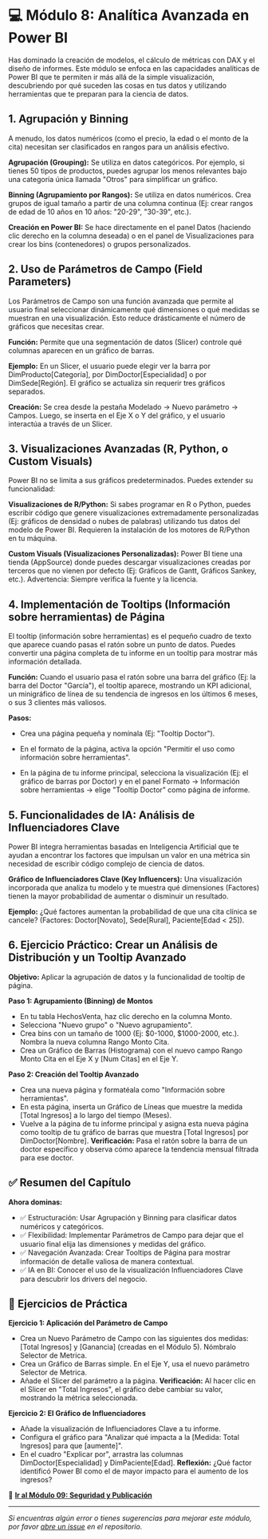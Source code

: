 # 💻 Módulo 8: Analítica Avanzada en Power BI
Has dominado la creación de modelos, el cálculo de métricas con DAX y el diseño de informes. Este módulo se enfoca en las capacidades analíticas de Power BI que te permiten ir más allá de la simple visualización, descubriendo por qué suceden las cosas en tus datos y utilizando herramientas que te preparan para la ciencia de datos.

## 1. Agrupación y Binning
A menudo, los datos numéricos (como el precio, la edad o el monto de la cita) necesitan ser clasificados en rangos para un análisis efectivo.

**Agrupación (Grouping):** Se utiliza en datos categóricos. Por ejemplo, si tienes 50 tipos de productos, puedes agrupar los menos relevantes bajo una categoría única llamada "Otros" para simplificar un gráfico.

**Binning (Agrupamiento por Rangos):** Se utiliza en datos numéricos. Crea grupos de igual tamaño a partir de una columna continua (Ej: crear rangos de edad de 10 años en 10 años: "20-29", "30-39", etc.).

**Creación en Power BI:** Se hace directamente en el panel Datos (haciendo clic derecho en la columna deseada) o en el panel de Visualizaciones para crear los bins (contenedores) o grupos personalizados.


## 2. Uso de Parámetros de Campo (Field Parameters)
Los Parámetros de Campo son una función avanzada que permite al usuario final seleccionar dinámicamente qué dimensiones o qué medidas se muestran en una visualización. Esto reduce drásticamente el número de gráficos que necesitas crear.

**Función:** Permite que una segmentación de datos (Slicer) controle qué columnas aparecen en un gráfico de barras.

**Ejemplo:** En un Slicer, el usuario puede elegir ver la barra por DimProducto[Categoría], por DimDoctor[Especialidad] o por DimSede[Región]. El gráfico se actualiza sin requerir tres gráficos separados.

**Creación:** Se crea desde la pestaña Modelado → Nuevo parámetro → Campos. Luego, se inserta en el Eje X o Y del gráfico, y el usuario interactúa a través de un Slicer.


## 3. Visualizaciones Avanzadas (R, Python, o Custom Visuals)
Power BI no se limita a sus gráficos predeterminados. Puedes extender su funcionalidad:

**Visualizaciones de R/Python:** Si sabes programar en R o Python, puedes escribir código que genere visualizaciones extremadamente personalizadas (Ej: gráficos de densidad o nubes de palabras) utilizando tus datos del modelo de Power BI. Requieren la instalación de los motores de R/Python en tu máquina.

**Custom Visuals (Visualizaciones Personalizadas):** Power BI tiene una tienda (AppSource) donde puedes descargar visualizaciones creadas por terceros que no vienen por defecto (Ej: Gráficos de Gantt, Gráficos Sankey, etc.). Advertencia: Siempre verifica la fuente y la licencia.


## 4. Implementación de Tooltips (Información sobre herramientas) de Página
El tooltip (información sobre herramientas) es el pequeño cuadro de texto que aparece cuando pasas el ratón sobre un punto de datos. Puedes convertir una página completa de tu informe en un tooltip para mostrar más información detallada.

**Función:** Cuando el usuario pasa el ratón sobre una barra del gráfico (Ej: la barra del Doctor "García"), el tooltip aparece, mostrando un KPI adicional, un minigráfico de línea de su tendencia de ingresos en los últimos 6 meses, o sus 3 clientes más valiosos.

**Pasos:**

- Crea una página pequeña y nomínala (Ej: "Tooltip Doctor").

- En el formato de la página, activa la opción "Permitir el uso como información sobre herramientas".

- En la página de tu informe principal, selecciona la visualización (Ej: el gráfico de barras por Doctor) y en el panel Formato → Información sobre herramientas → elige "Tooltip Doctor" como página de informe.


## 5. Funcionalidades de IA: Análisis de Influenciadores Clave
Power BI integra herramientas basadas en Inteligencia Artificial que te ayudan a encontrar los factores que impulsan un valor en una métrica sin necesidad de escribir código complejo de ciencia de datos.

**Gráfico de Influenciadores Clave (Key Influencers):** Una visualización incorporada que analiza tu modelo y te muestra qué dimensiones (Factores) tienen la mayor probabilidad de aumentar o disminuir un resultado.

**Ejemplo:** ¿Qué factores aumentan la probabilidad de que una cita clínica se cancele? (Factores: Doctor[Novato], Sede[Rural], Paciente[Edad < 25]).


## 6. Ejercicio Práctico: Crear un Análisis de Distribución y un Tooltip Avanzado

**Objetivo:** Aplicar la agrupación de datos y la funcionalidad de tooltip de página.

**Paso 1: Agrupamiento (Binning) de Montos**

- En tu tabla HechosVenta, haz clic derecho en la columna Monto.
- Selecciona "Nuevo grupo" o "Nuevo agrupamiento".
- Crea bins con un tamaño de 1000 (Ej: $0-1000, $1000-2000, etc.). Nombra la nueva columna Rango Monto Cita.
- Crea un Gráfico de Barras (Histograma) con el nuevo campo Rango Monto Cita en el Eje X y [Num Citas] en el Eje Y.

**Paso 2: Creación del Tooltip Avanzado**

- Crea una nueva página y formatéala como "Información sobre herramientas".
- En esta página, inserta un Gráfico de Líneas que muestre la medida [Total Ingresos] a lo largo del tiempo (Meses).
- Vuelve a la página de tu informe principal y asigna esta nueva página como tooltip de tu gráfico de barras que muestra [Total Ingresos] por DimDoctor[Nombre].
**Verificación:** Pasa el ratón sobre la barra de un doctor específico y observa cómo aparece la tendencia mensual filtrada para ese doctor.


## ✅ Resumen del Capítulo

**Ahora dominas:**

- ✅ Estructuración: Usar Agrupación y Binning para clasificar datos numéricos y categóricos.
- ✅ Flexibilidad: Implementar Parámetros de Campo para dejar que el usuario final elija las dimensiones y medidas del gráfico.
- ✅ Navegación Avanzada: Crear Tooltips de Página para mostrar información de detalle valiosa de manera contextual.
- ✅ IA en BI: Conocer el uso de la visualización Influenciadores Clave para descubrir los drivers del negocio.


## 🎯 Ejercicios de Práctica

**Ejercicio 1: Aplicación del Parámetro de Campo**

- Crea un Nuevo Parámetro de Campo con las siguientes dos medidas: [Total Ingresos] y [Ganancia] (creadas en el Módulo 5). Nómbralo Selector de Metrica.
- Crea un Gráfico de Barras simple. En el Eje Y, usa el nuevo parámetro Selector de Metrica.
- Añade el Slicer del parámetro a la página.
**Verificación:** Al hacer clic en el Slicer en "Total Ingresos", el gráfico debe cambiar su valor, mostrando la métrica seleccionada.

**Ejercicio 2: El Gráfico de Influenciadores**

- Añade la visualización de Influenciadores Clave a tu informe.
- Configura el gráfico para "Analizar qué impacta a la [Medida: Total Ingresos] para que [aumente]".
- En el cuadro "Explicar por", arrastra las columnas DimDoctor[Especialidad] y DimPaciente[Edad].
**Reflexión:** ¿Qué factor identificó Power BI como el de mayor impacto para el aumento de los ingresos?

📖 **[Ir al Módulo 09: Seguridad y Publicación](/modulo-09-Seguridad-Publicacion/README.md)**

---

*Si encuentras algún error o tienes sugerencias para mejorar este módulo, por favor [abre un issue](https://github.com/VictorCY19/Curso-Power-BI/issues/new) en el repositorio.*
